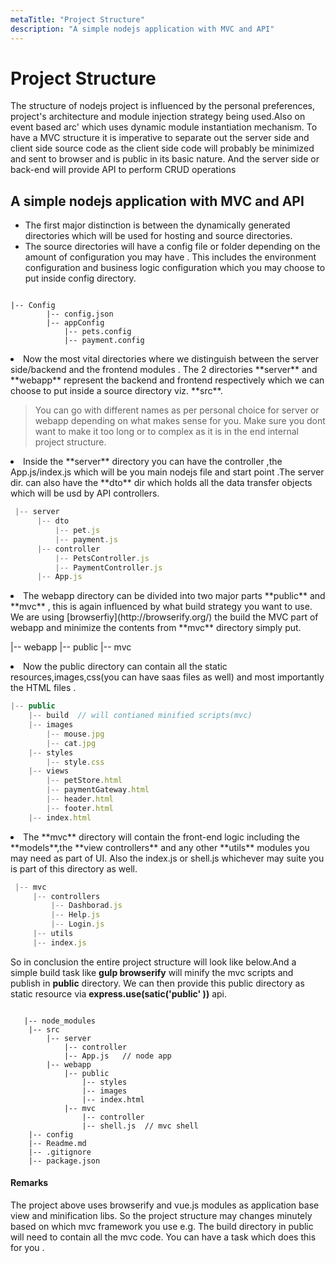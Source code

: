 ```yaml
---
metaTitle: "Project Structure"
description: "A simple nodejs application with MVC and API"
---
```


# Project Structure


The structure of nodejs project is influenced by the personal preferences, project's architecture and module injection strategy being used.Also on event based arc' which uses dynamic module instantiation mechanism.
To have a MVC structure it is imperative to separate out the server side and client side source code as the client side code will probably be minimized and sent to browser and is public in its basic nature. And the server side or back-end will provide API to perform CRUD operations



## A simple nodejs application with MVC and API


- The first major distinction is between the dynamically generated directories which will be used for hosting and source directories.
- The source directories will have a config file or folder depending on the amount of configuration you may have . This includes the environment configuration and business logic configuration which you may choose to put inside config directory.

```

|-- Config
        |-- config.json
        |-- appConfig
            |-- pets.config
            |-- payment.config

```


<li>
Now the most vital directories where we distinguish between the server side/backend and the frontend modules . The 2 directories **server** and **webapp** represent the backend and frontend respectively which we can choose to put inside a source directory viz. **src**.
<blockquote>
You can go with different names as per personal choice for server or webapp depending on what makes sense for you. Make sure you dont want to make it too long or to complex as it is in the end internal project structure.
</blockquote>
</li>
<li>
Inside the **server** directory you can have the controller ,the App.js/index.js which will be you main nodejs file and start point .The server dir. can also have the **dto** dir which holds all the data transfer objects which will be usd by API controllers.

```js
 |-- server
      |-- dto
          |-- pet.js
          |-- payment.js
      |-- controller
          |-- PetsController.js
          |-- PaymentController.js
      |-- App.js

```


</li>
<li>
The webapp directory can be divided into two major parts **public** and **mvc** , this is again influenced by what build strategy  you want to use. We are using [browserfiy](http://browserify.org/) the build the MVC part of webapp and minimize the contents from **mvc** directory simply put.
<p>|-- webapp
|-- public
|-- mvc</p>
</li>
<li>
Now the public directory can contain all the static resources,images,css(you can have saas files as well) and most importantly the HTML files .
</li>

```js
|-- public 
    |-- build  // will contianed minified scripts(mvc)
    |-- images
        |-- mouse.jpg
        |-- cat.jpg
    |-- styles
        |-- style.css
    |-- views
        |-- petStore.html
        |-- paymentGateway.html
        |-- header.html
        |-- footer.html
    |-- index.html

```


<li>
The **mvc** directory will contain the front-end logic including the **models**,the **view controllers** and any other **utils** modules you may need as part of UI. Also the index.js or shell.js whichever may suite you is part of this directory as well.

```js
 |-- mvc
     |-- controllers
         |-- Dashborad.js
         |-- Help.js
         |-- Login.js
     |-- utils
     |-- index.js

```


</li>

So in conclusion the entire project structure will look like below.And a simple build task like **gulp browserify** will minify the mvc scripts and publish in **public** directory. We can then provide this public directory as static resource via ****express.use(satic('public' ))**** api.

```

   |-- node_modules
    |-- src
        |-- server
            |-- controller
            |-- App.js   // node app
        |-- webapp
            |-- public
                |-- styles
                |-- images
                |-- index.html
            |-- mvc
                |-- controller
                |-- shell.js  // mvc shell
    |-- config
    |-- Readme.md
    |-- .gitignore
    |-- package.json

```



#### Remarks


The project above uses browserify and vue.js modules as application base view and minification libs. So the project structure may changes minutely based on which mvc framework you use e.g. The build directory in public will need to contain all the mvc code.
You can have a task which does this for you .

